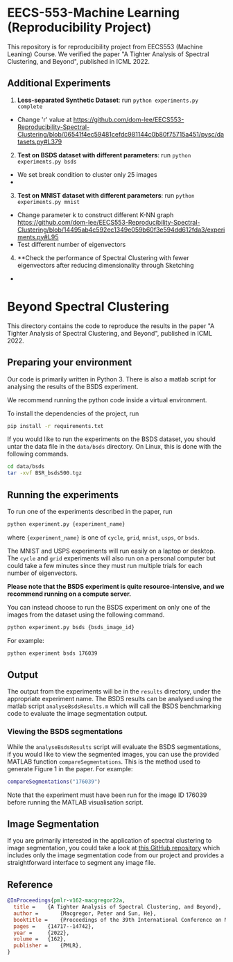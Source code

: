 # EECS-553-Machine Learning (Reproducibility Project)
This repository is for reproducibility project from EECS553 (Machine Leaning)
Course. We verified the paper "A Tighter Analysis of Spectral Clustering, and
Beyond", published in ICML 2022.

## Additional Experiments
1. **Less-separated Synthetic Dataset**:
run `python experiments.py complete`
- Change 'r' value at https://github.com/dom-lee/EECS553-Reproducibility-Spectral-Clustering/blob/06541f4ec59481cefdc981144c0b80f75715a451/pysc/datasets.py#L379

2. **Test on BSDS dataset with different parameters**:
run `python experiments.py bsds`
- We set break condition to cluster only 25 images
- 

3. **Test on MNIST dataset with different parameters**:
run `python experiments.py mnist`
- Change parameter k to construct different K-NN graph
https://github.com/dom-lee/EECS553-Reproducibility-Spectral-Clustering/blob/14495ab4c592ec1349e059b60f3e594dd612fda3/experiments.py#L95
- Test different number of eigenvectors 

4. **Check the performance of Spectral Clustering with fewer eigenvectors after
   reducing dimensionality through Sketching
- 


# Beyond Spectral Clustering
This directory contains the code to reproduce the results in the paper "A Tighter Analysis of Spectral Clustering, and Beyond", published in 
ICML 2022.

## Preparing your environment
Our code is primarily written in Python 3. There is also a matlab
script for analysing the results of the BSDS experiment.

We recommend running the python code inside a virtual environment.

To install the dependencies of the project, run

```bash
pip install -r requirements.txt
```

If you would like to run the experiments on the BSDS dataset, you should untar the data file
in the `data/bsds` directory. On Linux, this is done with the following commands.

```bash
cd data/bsds
tar -xvf BSR_bsds500.tgz
```

## Running the experiments
To run one of the experiments described in the paper, run

```bash
python experiment.py {experiment_name}
```

where ```{experiment_name}``` is one of `cycle`, `grid`, `mnist`, `usps`, or `bsds`.

The MNIST and USPS experiments will run easily on a laptop or desktop. The `cycle` and `grid` experiments will also run
on a personal computer but could take a few minutes since they must run multiple trials for each number of eigenvectors.

**Please note that the BSDS experiment is quite resource-intensive, and we recommend running on a compute server.**

You can instead choose to run the BSDS experiment on only one of the images from the dataset using the following command.

```bash
python experiment.py bsds {bsds_image_id}
```

For example:

```bash
python experiment bsds 176039
```

## Output
The output from the experiments will be in the `results` directory, under the appropriate experiment name.
The BSDS results can be analysed using the matlab script `analyseBsdsResults.m` which will call the
BSDS benchmarking code to evaluate the image segmentation output.

### Viewing the BSDS segmentations
While the `analyseBsdsResults` script will evaluate the BSDS segmentations, if you would like to view the
segmented images, you can use the provided MATLAB function `compareSegmentations`. This is the method used to generate
Figure 1 in the paper. For example:

```matlab
compareSegmentations("176039")
```

Note that the experiment must have been run for the image ID 176039 before running the MATLAB visualisation script.

## Image Segmentation
If you are primarily interested in the application of spectral clustering to image segmentation, you could take a look at
[this GitHub repository](https://github.com/pmacg/spectral-image-segmentation) which includes only the image segmentation code
from our project and provides a straightforward interface to segment any image file.

## Reference

```bibtex
@InProceedings{pmlr-v162-macgregor22a,
  title = 	 {A Tighter Analysis of Spectral Clustering, and Beyond},
  author =       {Macgregor, Peter and Sun, He},
  booktitle = 	 {Proceedings of the 39th International Conference on Machine Learning},
  pages = 	 {14717--14742},
  year = 	 {2022},
  volume = 	 {162},
  publisher =    {PMLR},
}
```
